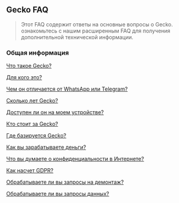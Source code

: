 ## Gecko FAQ
> Этот FAQ содержит ответы на основные вопросы о Gecko.
ознакомьтесь с нашим расширенным FAQ для получения дополнительной технической информации.

### Общая информация
[Что такое Gecko?]()

[Для кого это?]()

[Чем он отличается от WhatsApp или Telegram?]()

[Сколько лет Gecko?]()

[Доступен ли он на моем устройстве?]()

[Кто стоит за Gecko?]()

[Где базируется Gecko?]()

[Как вы зарабатываете деньги?]()

[Что вы думаете о конфиденциальности в Интернете?]()

[Как насчет GDPR?]()

[Обрабатываете ли вы запросы на демонтаж?]()

[Обрабатываете ли вы запросы данных?]()

